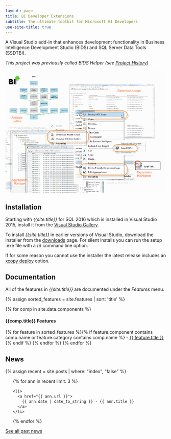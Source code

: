 ```yaml
---
layout: page
title: BI Developer Extensions
subtitle: The ultimate toolkit for Microsoft BI Developers
use-site-title: true
---
```

A Visual Studio add-in that enhances development functionality in Business Intelligence Development Studio (BIDS) and SQL Server Data Tools (SSDTBI).

_This project was previously called BIDS Helper (see [Project History](projecthistory))_

![](img/Home_BIDSHelperMontage.gif)

## Installation

Starting with *{{site.title}}* for SQL 2016 which is installed in Visual Studio 2015, install it from the [Visual Studio Gallery](/features/InstallingfromtheVisualStudioGallery).

To install *{{site.title}}* in earlier versions of Visual Studio, download the installer from the [downloads](/downloads) page. For silent installs you can run the setup .exe file with a /S command line option.

If for some reason you cannot use the installer the latest release includes an [xcopy deploy](/features/xcopydeploy) option.


## Documentation
All of the features in *{{site.title}}* are documented under the *Features* menu.

{% assign sorted_features = site.features | sort:  'title'  %}

{% for comp in site.data.components %}
#### {{comp.title}} Features
{% for feature in sorted_features %}{% if feature.component contains comp.name or feature.category contains comp.name %} - [{{ feature.title }}]({{feature.url}}){% endif %}
{% endfor %}
{% endfor %}


## News

{% assign recent = site.posts | where: "index", "false"  %}
<div class="posts"> 
  <ul>
  {% for ann in recent limit: 3 %}
  
    <li>
      <a href="{{ ann.url }}">
        {{ ann.date | date_to_string }} - {{ ann.title }}
      </a>
    </li>
  
  {% endfor %}
  </ul>
</div>

<div>
  <div >
    <a class="btn btn-default" href="/news">See all past news</a>
  </div>
</div>